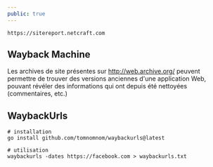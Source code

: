 ```yaml
---
public: true 
---
```


`https://sitereport.netcraft.com`

## Wayback Machine

Les archives de site présentes sur <http://web.archive.org/> peuvent permettre de trouver des versions anciennes d'une application Web, pouvant révéler des informations qui ont depuis été nettoyées (commentaires, etc.)

## WaybackUrls

```
# installation 
go install github.com/tomnomnom/waybackurls@latest

# utilisation
waybackurls -dates https://facebook.com > waybackurls.txt

```
